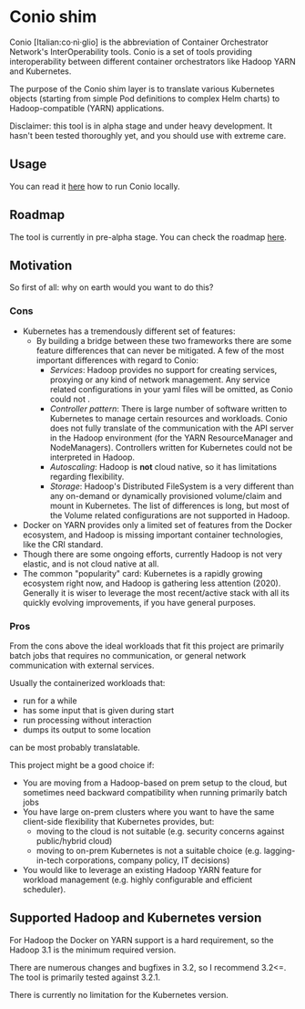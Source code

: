 # Conio shim

<!--
TODO: CONIO LOGO??
-->

Conio \[Italian:co·nì·glio\] is the abbreviation of Container Orchestrator Network's InterOperability tools. Conio is a set of tools providing interoperability between different container orchestrators like Hadoop YARN and Kubernetes.
 
The purpose of the Conio shim layer is to translate various Kubernetes objects (starting from simple Pod definitions to complex Helm charts) to Hadoop-compatible (YARN) applications.

Disclaimer: this tool is in alpha stage and under heavy development. It hasn't been tested thoroughly yet, and you should use with extreme care.  

## Usage

You can read it [here](/docs/USAGE.md) how to run Conio locally. 

## Roadmap

The tool is currently in pre-alpha stage. You can check the roadmap [here](docs/ROADMAP.md).

## Motivation

So first of all: why on earth would you want to do this?

### Cons

- Kubernetes has a tremendously different set of features:
  - By building a bridge between these two frameworks there are some feature differences that can never be mitigated. A few of the most important differences with regard to Conio:
    - _Services_: Hadoop provides no support for creating services, proxying or any kind of network management. Any service related configurations in your yaml files will be omitted, as Conio could not .
    - _Controller pattern_: There is large number of software written to Kubernetes to manage certain resources and workloads. 
    Conio does not fully translate of the communication with the API server in the Hadoop environment (for the YARN ResourceManager and NodeManagers). 
    Controllers written for Kubernetes could not be interpreted in Hadoop.  
    - _Autoscaling_: Hadoop is **not** cloud native, so it has limitations regarding flexibility.
    - _Storage_: Hadoop's Distributed FileSystem is a very different than any on-demand or dynamically provisioned volume/claim and mount in Kubernetes. The list of differences is long, but most of the Volume related configurations are not supported in Hadoop.    
- Docker on YARN provides only a limited set of features from the Docker ecosystem, and Hadoop is missing important container technologies, like the CRI standard.
- Though there are some ongoing efforts, currently Hadoop is not very elastic, and is not cloud native at all.
- The common "popularity" card: Kubernetes is a rapidly growing ecosystem right now, and Hadoop is gathering less attention (2020). 
Generally it is wiser to leverage the most recent/active stack with all its quickly evolving improvements, if you have general purposes. 

### Pros

From the cons above the ideal workloads that fit this project are primarily batch jobs that requires no communication, or general network communication with external services.

Usually the containerized workloads that:
- run for a while 
- has some input that is given during start
- run processing without interaction 
- dumps its output to some location

can be most probably translatable.
 
This project might be a good choice if:
- You are moving from a Hadoop-based on prem setup to the cloud, but sometimes need backward compatibility when running primarily batch jobs
- You have large on-prem clusters where you want to have the same client-side flexibility that Kubernetes provides, but:
  - moving to the cloud is not suitable (e.g. security concerns against public/hybrid cloud)
  - moving to on-prem Kubernetes is not a suitable choice (e.g. lagging-in-tech corporations, company policy, IT decisions) 
- You would like to leverage an existing Hadoop YARN feature for workload management (e.g. highly configurable and efficient scheduler).

## Supported Hadoop and Kubernetes version

For Hadoop the Docker on YARN support is a hard requirement, so the Hadoop 3.1 is the minimum required version.

There are numerous changes and bugfixes in 3.2, so I recommend 3.2<=. The tool is primarily tested against 3.2.1.   

There is currently no limitation for the Kubernetes version. 
